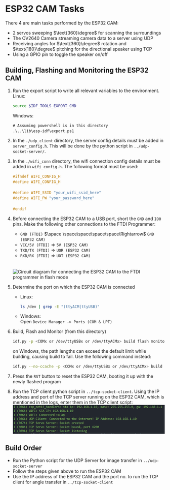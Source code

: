 # ESP32 CAM Tasks
There 4 are main tasks performed by the ESP32 CAM:

- 2 servos sweeping $\text{360}\degree$ for scanning the surroundings
- The OV2640 Camera streaming camera data to a server using UDP
- Receiving angles for $\text{360}\degree$ rotation and $\text{180}\degree$ pitching for the directional speaker using TCP
- Using a GPIO pin to toggle the speaker on/off

## Building, Flashing and Monitoring the ESP32 CAM

1. Run the export script to write all relevant variables to the environment.<br>
    Linux:
    ```sh
    source $IDF_TOOLS_EXPORT_CMD
    ```
    Windows:
    ```ps
    # Assuming powershell is in this directory
    .\..\lib\esp-idf\export.ps1
    ```
1. In the `./udp_client` directory, the server config details must be added in `server_config.h`. This will be done by the python script in `../udp-socket-server/`.
1. In the `./wifi_conn` directory, the wifi connection config details must be added in `wifi_config.h`. The following format must be used:
    
    ```h
    #ifndef WIFI_CONFIG_H
    #define WIFI_CONFIG_H

    #define WIFI_SSID "your_wifi_ssid_here"
    #define WIFI_PW "your_password_here"

    #endif
    ```
1. Before connecting the ESP32 CAM to a USB port, short the `GND` and `IO0` pins.
    Make the following other connections to the FTDI Programmer:

    - `GND (FTDI)` $\space \space\space\space\space\Rightarrow$ `GND (ESP32 CAM)` 
    - `VCC/5V (FTDI)` $\Rightarrow$ `5V (ESP32 CAM)` 
    - `TXD/TX (FTDI)` $\Rightarrow$ `UOR (ESP32 CAM)` 
    - `RXD/RX (FTDI)` $\Rightarrow$ `UOT (ESP32 CAM)`
    <br>
    <br>
    <img src='https://cgomesu.com/assets/posts/2021-01-15-Esp32cam-tasmota-webcam-server/esp32cam-wiring-flash-mode.jpg' alt='Circuit diagram for connecting the ESP32 CAM to the FTDI programmer in flash mode'/>
    <!-- ![Circuit diagram for connecting the ESP32 CAM to the FTDI programmer in flash mode](https://cgomesu.com/assets/posts/2021-01-15-Esp32cam-tasmota-webcam-server/esp32cam-wiring-flash-mode.jpg) -->
1. Determine the port on which the ESP32 CAM is connected<br>
    - Linux:<br>
      ```sh
      ls /dev | grep -E "(ttyACM|ttyUSB)"
    - Windows:<br>
      Open `Device Manager -> Ports (COM & LPT)`
    
1. Build, Flash and Monitor (from this directory)
    ```sh
    idf.py -p <COMx or /dev/ttyUSBx or /dev/ttyACMx> build flash monitor
    ```
    on Windows, the path lengths can exceed the default limit while building, causing build to fail. Use the following command instead:
    ```sh
    idf.py --no-ccache -p <COMx or /dev/ttyUSBx or /dev/ttyACMx> build flash monitor
    ```
1. Press the `RST` button to reset the ESP32 CAM, booting it up with the newly flashed program 
1. Run the TCP client python script in `../tcp-socket-client`. Using the IP address and port of the TCP server running on the ESP32 CAM, which is mentioned in the logs, enter them in the TCP client script:
    ![Getting TCP server IP and port from the logs from the ESP32 CAM](../static/ESP32_CAM_Boot.png)

## Build Order

- Run the Python script for the UDP Server for image transfer in `../udp-socket-server`
- Follow the steps given above to run the ESP32 CAM
- Use the IP address of the ESP32 CAM and the port no. to run the TCP client for angle transfer in `../tcp-socket-client`
